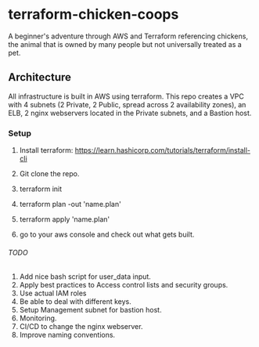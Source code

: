 # terraform-chicken-coops
A beginner's adventure through AWS and Terraform referencing chickens, the animal that is owned by many people but not universally treated as a pet.

## Architecture
All infrastructure is built in AWS using terraform.
This repo creates a VPC with 4 subnets (2 Private, 2 Public, spread across 2 availability zones), an ELB, 2 nginx webservers located in the Private subnets, and a Bastion host.

### Setup
1. Install terraform: https://learn.hashicorp.com/tutorials/terraform/install-cli

1. Git clone the repo.

1. terraform init

1. terraform plan -out 'name.plan'

1. terraform apply 'name.plan'

1. go to your aws console and check out what gets built.

###### TODO
1. Add nice bash script for user_data input.
1. Apply best practices to Access control lists and security groups.
1. Use actual IAM roles
1. Be able to deal with different keys.
1. Setup Management subnet for bastion host.
1. Monitoring.
1. CI/CD to change the nginx webserver.
1. Improve naming conventions.

